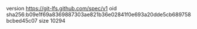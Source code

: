 version https://git-lfs.github.com/spec/v1
oid sha256:b09e1f69a8369887303ae821b36e02841f0e693a20dde5cb689758bcbed45c07
size 10294
